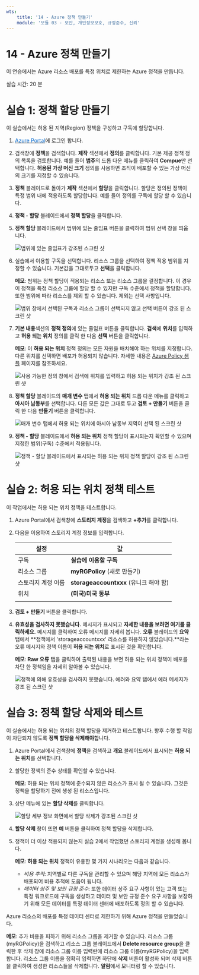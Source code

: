 ```yaml
---
wts:
    title: '14 - Azure 정책 만들기'
    module: '모듈 03 - 보안, 개인정보보호, 규정준수, 신뢰'
---
```


# 14 - Azure 정책 만들기

이 연습에서는 Azure 리소스 배포를 특정 위치로 제한하는 Azure 정책을 만듭니다.

실습 시간: 20 분

# 실습 1: 정책 할당 만들기

이 실습에서는 허용 된 지역(Region) 정책을 구성하고 구독에 할당합니다.

1. <a href="https://portal.azure.com" target="_blank"><span style="color: #0066cc;" color="#0066cc">Azure Portal</span></a>에 로그인 합니다.

2. 검색창에 **정책**을 검색합니다. **제작** 섹션에서 **정의**를 클릭합니다. 기본 제공 정책 정의 목록을 검토합니다. 예를 들어 **범주**의 드롭 다운 메뉴를 클릭하여 **Compue**만 선택합니다. **허용된 가상 머신 크기** 정의를 사용하면 조직이 배포할 수 있는 가상 머신의 크기를 지정할 수 있습니다.

3. **정책** 블레이드로 돌아가 **제작** 섹션에서 **할당**을 클릭합니다. 할당은 정의된 정책이 특정 범위 내에 적용하도록 할당합니다. 예를 들어 정의를 구독에 할당 할 수 있습니다.

4. **정책 - 할당** 블레이드에서 **정책 할당**을 클릭합니다.

5. **정책 할당** 블레이드에서 범위에 있는 줄임표 버튼을 클릭하여 범위 선택 창을 띄웁니다.

    ![범위에 있는 줄임표가 강조된 스크린 샷](../images/1401.png)

6. 실습에서 이용할 구독을 선택합니다. 리소스 그룹을 선택하여 정책 적용 범위를 지정할 수 있습니다. 기본값을 그대로두고 **선택**을 클릭합니다.

    **메모**: 범위는 정책 할당이 적용되는 리소스 또는 리소스 그룹을 결정합니다. 이 경우이 정책을 특정 리소스 그룹에 할당 할 수 있지만 구독 수준에서 정책을 할당합니다. 또한 범위에 따라 리소스를 제외 할 수 있습니다. 제외는 선택 사항입니다.

    ![범위 창에서 선택된 구독과 리소스 그룹이 선택되지 않고 선택 버튼이 강조 된 스크린 샷](../images/1402.png)

7. **기본 내용**섹션의 **정책 정의**에 있는 줄임표 버튼을 클릭합니다. **검색**에 **위치**를 입력하고 **허용 되는 위치** 정의를 클릭 한 다음 **선택** 버튼을 클릭합니다.

    **메모**: 이 **허용 되는 위치** 정책 정의는 모든 자원을 배치해야 하는 위치를 지정합니다. 다른 위치를 선택하면 배포가 허용되지 않습니다. 자세한 내용은 [Azure Policy 샘플](https://docs.microsoft.com/ko-kr/azure/governance/policy/samples/index) 페이지를 참조하세요.

   ![사용 가능한 정의 창에서 검색에 위치를 입력하고 허용 되는 위치가 강조 된 스크린 샷](../images/1403.png)

8. **정책 할당** 블레이드의 **매개 변수** 탭에서 **허용 되는 위치** 드롭 다운 메뉴를 클릭하고 **아시아 남동부**를 선택합니다. 다른 모든 값은 그대로 두고 **검토 + 만들기** 버튼을 클릭 한 다음 **만들기** 버튼을 클릭합니다.

    ![매개 변수 탭에서 허용 되는 위치에 아시아 남동부 지역이 선택 된 스크린 샷](../images/1404.png)

9. **정책 - 할당** 블레이드에서 **허용 되는 위치** 정책 할당이 표시되는지 확인할 수 있으며 지정한 범위(구독) 수준에서 적용됩니다.

   ![정책 - 할당 블레이드에서 표시되는 허용 되는 위치 정책 할당이 강조 된 스크린 샷](../images/1405.png)

# 실습 2: 허용 되는 위치 정책 테스트

이 작업에서는 허용 되는 위치 정책을 테스트합니다.

1. Azure Portal에서 검색창에 **스토리지 계정**을 검색하고 **+추가**를 클릭합니다.

2. 다음을 이용하여 스토리지 계정 정보를 입력합니다. 

    | 설정 | 값 | 
    | --- | --- |
    | 구독 | **실습에 이용할 구독**|
	| 리소스 그룹 | **myRGPolicy** (새로 만들기) |
    | 스토리지 계정 이름 | **storageaccountxxx** (유니크 해야 함) |
    | 위치 | **(미국)미국 동부** |
    | | |

3. **검토 + 만들기** 버튼을 클릭합니다.

4. **유효성을 검사하지 못했습니다.** 메시지가 표시되고 **자세한 내용을 보려면 여기를 클릭하세요.** 메시지를 클릭하여 오류 메시지를 자세히 봅니다. **오류** 블레이드의 **요약** 탭에서 **정책에서 'storageaccountxxx' 리소스를 허용하지 않았습니다.**라는 오류 메시지와 정책 이름이 **허용 되는 위치**로 표시된 것을 확인합니다.

    **메모**: **Raw 오류** 탭을 클릭하여 출력된 내용을 보면 허용 되는 위치 정책이 배포를 차단 한 정책임을 자세히 알아볼 수 있습니다.

    ![정책에 의해 유효성을 검사하지 못했습니다. 에러와 요약 탭에서 에러 메세지가 강조 된 스크린 샷](../images/1406.png)

# 실습 3: 정책 할당 삭제와 테스트

이 실습에서는 허용 되는 위치의 정책 할당을 제거하고 테스트합니다. 향후 수행 할 작업이 차단되지 않도록 **정책 할당을 삭제해야**합니다.

1. Azure Portal에서 검색창에 **정책**을 검색하고 **개요** 블레이드에서 표시되는 **허용 되는 위치**를 선택합니다.

2. 할당한 정책의 준수 상태를 확인할 수 있습니다.

    **메모**: 허용 되는 위치 정책에 준수되지 않은 리소스가 표시 될 수 있습니다. 그것은 정책을 할당하기 전에 생성 된 리소스입니다.

3. 상단 메뉴에 있는 **할당 삭제**를 클릭합니다.

   ![할당 세부 정보 화면에서 할당 삭제가 강조된 스크린 샷](../images/1407.png)

4. **할당 삭제** 창이 뜨면 **예** 버튼을 클릭하여 정책 할당을 삭제합니다.

5. 정책이 더 이상 적용되지 않는지 실습 2에서 작업했던 스토리지 계정을 생성해 봅니다.

    **메모**: **허용 되는 위치** 정책이 유용한 몇 가지 시나리오는 다음과 같습니다. 
    - *비용 추적*: 지역별로 다른 구독을 관리할 수 있으며 해당 지역에 모든 리소스가 배포되어 비용 추적에 도움이 됩니다.
    - *데이터 상주 및 보안 규정 준수*: 또한 데이터 상주 요구 사항이 있는 고객 또는 특정 워크로드에 구독을 생성하고 데이터 및 보안 규정 준수 요구 사항을 보장하기 위해 모든 데이터를 특정 데이터 센터에 배포하도록 정의 할 수 있습니다.

Azure 리소스의 배포를 특정 데이터 센터로 제한하기 위해 Azure 정책을 만들었습니다.

**메모**: 추가 비용을 피하기 위해 리소스 그룹을 제거할 수 있습니다. 리소스 그룹(myRGPolicy)을 검색하고 리소스 그룹 블레이드에서 **Delete resource group**을 클릭한 후 삭제 창에 리소스 그룹 이름 입력란에 리소스 그룹 이름(myRGPolicy)을 입력합니다. 리소스 그룹 이름을 정확히 입력하면 하단에 **삭제** 버튼이 활성화 되며 삭제 버튼을 클릭하여 생성한 리소스들을 삭제합니다. **알람**에서 모니터링 할 수 있습니다.
